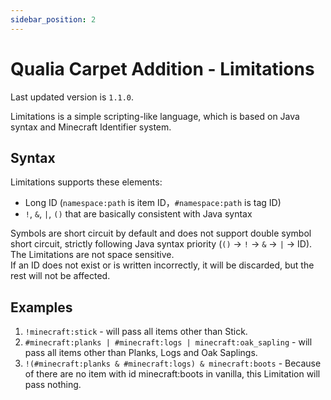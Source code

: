 ```yaml
---
sidebar_position: 2
---
```


# Qualia Carpet Addition - Limitations
Last updated version is `1.1.0`.

Limitations is a simple scripting-like language, which is based on Java syntax and Minecraft Identifier system.
## Syntax
Limitations supports these elements:
- Long ID (`namespace:path` is item ID，`#namespace:path` is tag ID)
- `!`, `&`, `|`, `()` that are basically consistent with Java syntax

Symbols are short circuit by default and does not support double symbol short circuit, strictly following Java syntax priority (`()` -> `!` -> `&` -> `|` -> ID).  
The Limitations are not space sensitive.  
If an ID does not exist or is written incorrectly, it will be discarded, but the rest will not be affected.   

## Examples
1. `!minecraft:stick` - will pass all items other than Stick.
2. `#minecraft:planks | #minecraft:logs | minecraft:oak_sapling` - will pass all items other than Planks, Logs and Oak Saplings.
3. `!(#minecraft:planks & #minecraft:logs) & minecraft:boots` - Because of there are no item with id minecraft:boots in vanilla, this Limitation will pass nothing.